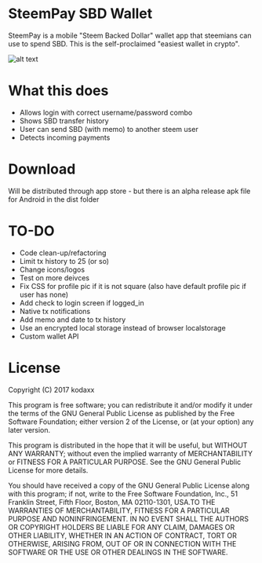 # SteemPay SBD Wallet

SteemPay is a mobile "Steem Backed Dollar" wallet app that steemians can use to spend SBD. This is the self-proclaimed "easiest wallet in crypto".

![alt text](https://github.com//kodaxx/steempay/raw/master/dashboard.png "SteemPay Dashboard")

# What this does

* Allows login with correct username/password combo
* Shows SBD transfer history
* User can send SBD (with memo) to another steem user
* Detects incoming payments

# Download

Will be distributed through app store - but there is an alpha release apk file for Android in the dist folder

# TO-DO

* Code clean-up/refactoring
* Limit tx history to 25 (or so)
* Change icons/logos
* Test on more deivces
* Fix CSS for profile pic if it is not square (also have default profile pic if user has none)
* Add check to login screen if logged_in
* Native tx notifications
* Add memo and date to tx history
* Use an encrypted local storage instead of browser localstorage
* Custom wallet API

# License

Copyright (C) 2017 kodaxx

This program is free software; you can redistribute it and/or
modify it under the terms of the GNU General Public License
as published by the Free Software Foundation; either version 2
of the License, or (at your option) any later version.

This program is distributed in the hope that it will be useful,
but WITHOUT ANY WARRANTY; without even the implied warranty of
MERCHANTABILITY or FITNESS FOR A PARTICULAR PURPOSE.  See the
GNU General Public License for more details.

You should have received a copy of the GNU General Public License
along with this program; if not, write to the Free Software
Foundation, Inc., 51 Franklin Street, Fifth Floor, Boston, MA  02110-1301, USA.TO THE WARRANTIES OF MERCHANTABILITY, FITNESS FOR A PARTICULAR PURPOSE AND NONINFRINGEMENT. IN NO EVENT SHALL THE AUTHORS OR COPYRIGHT HOLDERS BE LIABLE FOR ANY CLAIM, DAMAGES OR OTHER LIABILITY, WHETHER IN AN ACTION OF CONTRACT, TORT OR OTHERWISE, ARISING FROM, OUT OF OR IN CONNECTION WITH THE SOFTWARE OR THE USE OR OTHER DEALINGS IN THE SOFTWARE.